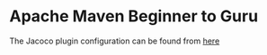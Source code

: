 # Apache Maven Beginner to Guru

The Jacoco plugin configuration can be found from [here](https://www.petrikainulainen.net/programming/maven/creating-code-coverage-reports-for-unit-and-integration-tests-with-the-jacoco-maven-plugin/)

